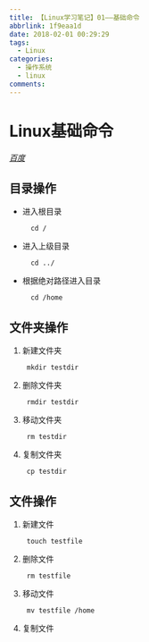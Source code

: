 ```yaml
---
title: 【Linux学习笔记】01——基础命令
abbrlink: 1f9eaa1d
date: 2018-02-01 00:29:29
tags: 
  - Linux
categories:
  - 操作系统
  - linux
comments:
---
```

# Linux基础命令
[*百度*](http://baidu.com/ "不会就问百度")

## **目录操作**

* 进入根目录

        cd /

* 进入上级目录

        cd ../
* 根据绝对路径进入目录

        cd /home

## **文件夹操作**
1. 新建文件夹

        mkdir testdir 

2. 删除文件夹

        rmdir testdir

3. 移动文件夹

        rm testdir

4. 复制文件夹

        cp testdir        

## **文件操作**
1. 新建文件

        touch testfile
2. 删除文件

        rm testfile
3. 移动文件

        mv testfile /home
4. 复制文件





